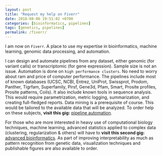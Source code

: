 ```yaml
---
layout: post
title: "Request my help on Fiverr"
date: 2018-08-06 19:51:02 +0700
categories: [bioinformatics, pipelines]
tags: [genetics, pipelines]
permalink: /fiverr/
---
```


I am now on `Fiverr`. 
A place to use my expertise in bioinformatics, machine learning, genomic data processing, and automation.

I can design and automate pipelines from any dataset, either genomic (for variant calls) or transcriptomic (for gene expression).
Sample size is not an issue.
Automation is done on `high performance clusters`.
No need to worry about ram and price of computer performance.
The pipelines include most of known databases (UCSC, NCBI, Entrez, UniProt, Swissprot, Prodom, Panther, Tigrfam, Superfamily, Pirsf, Gene3d, Pfam, Smart, Prosite profiles, Prosite patterns, Coils).
It also include known tools in sequence analysis.
This would require parametrization, metric logging, summarization, and creating full-fledged reports.
Data mining is a prerequisite of course.
This would be tailored to the available data that will be analyzed.
To order help on these subjects, **visit this gig:** [pipeline automation][pipelines].


For those who are more interested in heavy use of computational biology techniques, machine learning, advanced statistics applied to complex data (clustering, regularization & others) will have to **visit this second gig:** [advanced bioinformatics][bioinformatics].
As part of improving interpretability as much as pattern recognition from genetic data, visualization techniques and publishable figures are also available to order.


[bioinformatics]: https://www.fiverr.com/vizgenetics/do-bioinformatics-and-visualizations
[pipelines]: https://www.fiverr.com/vizgenetics/bioinformatic-and-automation-scripting

